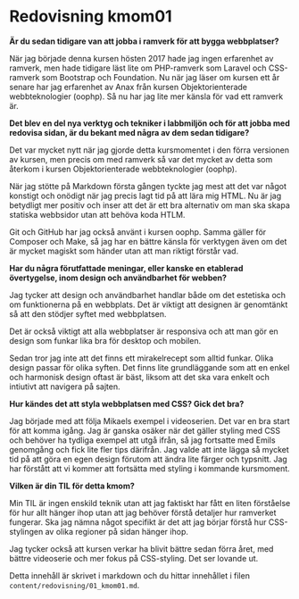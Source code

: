 ---
---
Redovisning kmom01
=========================

**Är du sedan tidigare van att jobba i ramverk för att bygga webbplatser?**

När jag började denna kursen hösten 2017 hade jag ingen erfarenhet av ramverk, men hade tidigare läst lite om PHP-ramverk som Laravel och CSS-ramverk som Bootstrap och Foundation. Nu när jag läser om kursen ett år senare har jag erfarenhet av Anax från kursen Objektorienterade webbteknologier (oophp). Så nu har jag lite mer känsla för vad ett ramverk är.

**Det blev en del nya verktyg och tekniker i labbmiljön och för att jobba med redovisa sidan, är du bekant med några av dem sedan tidigare?**

Det var mycket nytt när jag gjorde detta kursmomentet i den förra versionen av kursen, men precis om med ramverk så var det mycket av detta som återkom i kursen Objektorienterade webbteknologier (oophp).

När jag stötte på Markdown första gången tyckte jag mest att det var något konstigt och onödigt när jag precis lagt tid på att lära mig HTML. Nu är jag betydligt mer positiv och inser att det är ett bra alternativ om man ska skapa statiska webbsidor utan att behöva koda HTLM.

Git och GitHub har jag också använt i kursen oophp. Samma gäller för Composer och Make, så jag har en bättre känsla för verktygen även om det är mycket magiskt som händer utan att man riktigt förstår vad.

**Har du några förutfattade meningar, eller kanske en etablerad övertygelse, inom design och användbarhet för webben?**

Jag tycker att design och användbarhet handlar både om det estetiska och om funktionerna på en webbplats. Det är viktigt att designen är genomtänkt så att den stödjer syftet med webbplatsen.

Det är också viktigt att alla webbplatser är responsiva och att man gör en design som funkar lika bra för desktop och mobilen.

Sedan tror jag inte att det finns ett mirakelrecept som alltid funkar. Olika design passar för olika syften. Det finns lite grundläggande som att en enkel och harmonisk design oftast är bäst, liksom att det ska vara enkelt och intiutivt att navigera på sajten.

**Hur kändes det att styla webbplatsen med CSS? Gick det bra?**

Jag började med att följa Mikaels exempel i videoserien. Det var en bra start för att komma igång. Jag är ganska osäker när det gäller styling med CSS och behöver ha tydliga exempel att utgå ifrån, så jag fortsatte med Emils genomgång och fick lite fler tips därifrån. Jag valde att inte lägga så mycket tid på att göra en egen design förutom att ändra lite färger och typsnitt. Jag har förstått att vi kommer att fortsätta med styling i kommande kursmoment.

**Vilken är din TIL för detta kmom?**

Min TIL är ingen enskild teknik utan att jag faktiskt har fått en liten förståelse för hur allt hänger ihop utan att jag behöver förstå detaljer hur ramverket fungerar. Ska jag nämna något specifikt är det att jag börjar förstå hur CSS-stylingen av olika regioner på sidan hänger ihop.

Jag tycker också att kursen verkar ha blivit bättre sedan förra året, med bättre videoserie och mer fokus på CSS-styling. Det ser lovande ut.

Detta innehåll är skrivet i markdown och du hittar innehållet i filen `content/redovisning/01_kmom01.md`.
